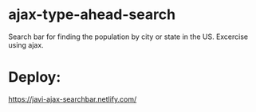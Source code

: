 # ajax-type-ahead-search
Search bar for finding the population by city or state in the US. Excercise using ajax.

# Deploy:

https://javi-ajax-searchbar.netlify.com/
